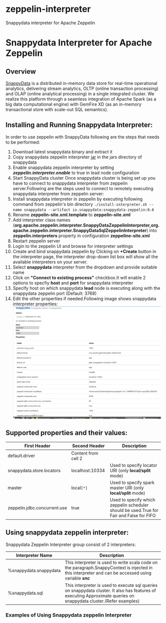 # zeppelin-interpreter
Snappydata interpreter for Apache Zeppelin

# Snappydata Interpreter for Apache Zeppelin

## Overview
[SnappyData](http://snappydatainc.github.io/snappydata/) is a distributed in-memory data store for real-time operational analytics, delivering stream analytics, OLTP (online transaction processing) and OLAP (online analytical processing) in a single integrated cluster. We realize this platform through a seamless integration of Apache Spark (as a big data computational engine) with GemFire XD (as an in-memory transactional store with scale-out SQL semantics).

## Installing and Running Snappydata Interpreter:
In order to use zeppelin with SnappyData following are the steps that needs to be performed:

1. Download latest snappydata binary and extract it
2. Copy snappydata zeppelin interpreter [jar](https://github.com/SnappyDataInc/zeppelin-interpreter/releases/download/v0.6/snappydata-zeppelin-0.6.jar) in the jars directory of snappydata
3. Enable snappydata zeppelin interpreter by setting **_zeppelin.interpreter.enable_** to true in lead node configuration
4. Start SnappyData cluster
Once snappydata cluster is being set up you have to connect to snappydata interpreter from zeppelin server.Following are the steps used to connect to remotely executing snappydata interpreter from zeppelin server:
1. Install snappydata interpreter in zeppelin by executing following command from zeppelin's bin directory
`./install-interpreter.sh --name snappydata --artifact io.snappydata:snappydata-zeppelin:0.6` 
2. Rename **zeppelin-site.xml.template** to **zeppelin-site.xml**
3. Add interpreter class names (**org.apache.zeppelin.interpreter.SnappyDataZeppelinInterpreter,org.apache.zeppelin.interpreter.SnappyDataSqlZeppelinInterpreter**) into **zeppelin.interpreters** property in configuration **zeppeline-site.xml**
4. Restart zeppelin server
5. Login to the zeppelin UI and browse for interpreter settings
6. Create and bind snappydata zeppelin by Clicking on  **+Create** button in the interpreter page, the interpreter drop-down list box will show all the available interpreters on your server.
7. Select **snappydata** interpreter from the dropdown and provide suitable name
8. Click on  **"Connect to existing process"** checkbox.It will enable 2 options to specfiy **host** and **port** for snappydata interpreter
9. Specify host on which snappydata **lead** node is executing along with the snappydata zeppelin port (Default: 3768)
10. Edit the other properties if needed.Following image shows snappydata interpreter properties:
  ![Snappydata Interpreter settings](images/snappydata_interpreter_properties.png)

## Supported properties and their values:
  First Header | Second Header | Description |
  ------------ | -------------| ------------ |
  default.driver  | Content from cell 2 | 
  snappydata.store.locators   | localhost:10334  | Used to specify locator URI (only **local/split** mode)|
  master | local`[*]` | Used to specify spark master URI (only **local/split** mode)|
  zeppelin.jdbc.concurrent.use | true | Used to specify which zeppelin scheduler should be used.True for Fair and False for FIFO |

## Using snappydata zeppelin interpreter:

  Snappydata Zeppelin Interpreter group consist of 2 interpreters:

  Interpreter Name | Description |
  ---------------- | ----------- |
  %snappydata.snappydata | This interpreter is used to write scala code on the paragraph.SnappyContext is injected in this interpreter and can be accessed using variable **_snc_**
  %snappydata.sql | This interpreter is used to execute sql queries on snappydata cluster. It also has features of executing Approximate queries on snappydata cluster.(Refer examples)

### Examples of Using Snappydata zeppelin Interpreter
